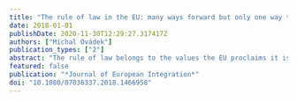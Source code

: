 ```yaml
---
title: "The rule of law in the EU: many ways forward but only one way to stand still?"
date: 2018-01-01
publishDate: 2020-11-30T12:29:27.317417Z
authors: ["Michal Ovádek"]
publication_types: ["2"]
abstract: "The rule of law belongs to the values the EU proclaims it is founded upon. Leaving aside the legal-historical inaccuracy of this statement, it is indisputable that the concept is at least rhetorically of constitutional importance to both the EU and its Member States. As such, the very open assault on the rule of law and associated constitutional principles in Poland and Hungary in recent years has undermined both the EU’s cohesion as a community of like-minded members and its legal system which in many respects depends on a shared commitment to common values. The present contribution reviews five recent publications which have grappled with the concept of the rule of law in the context of the EU and, in particular, the existing and potential role of the Union in addressing rule of law deficiencies in its Member States."
featured: false
publication: "*Journal of European Integration*"
doi: "10.1080/07036337.2018.1466958"
---
```



